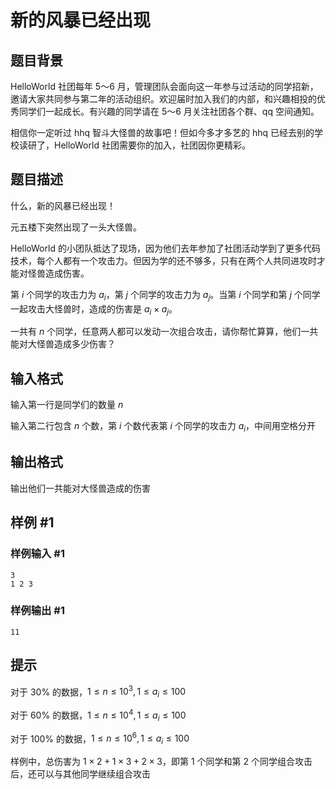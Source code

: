 # 新的风暴已经出现

## 题目背景

HelloWorld 社团每年 5～6 月，管理团队会面向这一年参与过活动的同学招新，邀请大家共同参与第二年的活动组织。欢迎届时加入我们的内部，和兴趣相投的优秀同学们一起成长。有兴趣的同学请在 5～6 月关注社团各个群、qq 空间通知。

相信你一定听过 hhq 智斗大怪兽的故事吧！但如今多才多艺的 hhq 已经去别的学校读研了，HelloWorld 社团需要你的加入，社团因你更精彩。

## 题目描述

什么，新的风暴已经出现！

元五楼下突然出现了一头大怪兽。

HelloWorld 的小团队抵达了现场，因为他们去年参加了社团活动学到了更多代码技术，每个人都有一个攻击力。但因为学的还不够多，只有在两个人共同进攻时才能对怪兽造成伤害。

第 $i$ 个同学的攻击力为 $a_i$，第 $j$ 个同学的攻击力为 $a_j$。当第 $i$ 个同学和第 $j$ 个同学一起攻击大怪兽时，造成的伤害是 $a_i\times a_j$。

一共有 $n$ 个同学，任意两人都可以发动一次组合攻击，请你帮忙算算，他们一共能对大怪兽造成多少伤害？

## 输入格式

输入第一行是同学们的数量 $n$

输入第二行包含 $n$ 个数，第 $i$ 个数代表第 $i$ 个同学的攻击力 $a_i$，中间用空格分开

## 输出格式

输出他们一共能对大怪兽造成的伤害

## 样例 #1

### 样例输入 #1

```
3
1 2 3
```

### 样例输出 #1

```
11
```

## 提示

对于 30% 的数据，$1\leq n\leq10^3,1\leq a_i\leq100$

对于 60% 的数据，$1\leq n\leq10^4,1\leq a_i\leq100$

对于 100% 的数据，$1\leq n\leq10^6,1\leq a_i\leq100$

样例中，总伤害为 $1\times2+1\times3+2\times3$，即第 $1$ 个同学和第 $2$ 个同学组合攻击后，还可以与其他同学继续组合攻击